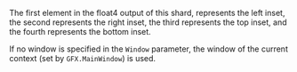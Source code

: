 The first element in the float4 output of this shard, represents the left inset, the second represents the right inset, the third represents the top inset, and the fourth represents the bottom inset.

If no window is specified in the `Window` parameter, the window of the current context (set by `GFX.MainWindow`) is used.
